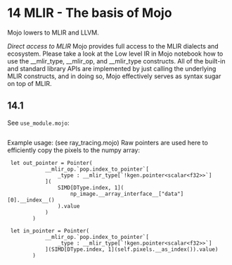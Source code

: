 # 14 MLIR - The basis of Mojo

Mojo lowers to MLIR and LLVM.

*Direct access to MLIR*
Mojo provides full access to the MLIR dialects and ecosystem. Please take a look at the Low level IR in Mojo notebook how to use the __mlir_type, __mlir_op, and __mlir_type constructs. All of the built-in and standard library APIs are implemented by just calling the underlying MLIR constructs, and in doing so, Mojo effectively serves as syntax sugar on top of MLIR.

## 14.1 

See `use_module.mojo`:
```mojo
```

Example usage:  (see ray_tracing.mojo)
Raw pointers are used here to efficiently copy the pixels to the numpy array:
       
```mojo
 let out_pointer = Pointer(
            __mlir_op.`pop.index_to_pointer`[
                _type : __mlir_type[`!kgen.pointer<scalar<f32>>`]
            ](
                SIMD[DType.index, 1](
                    np_image.__array_interface__["data"][0].__index__()
                ).value
            )
        )

 let in_pointer = Pointer(
            __mlir_op.`pop.index_to_pointer`[
                _type : __mlir_type[`!kgen.pointer<scalar<f32>>`]
            ](SIMD[DType.index, 1](self.pixels.__as_index()).value)
        )
```